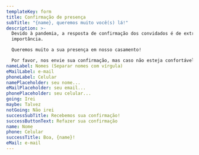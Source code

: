 ```yaml
---
templateKey: form
title: Confirmação de presença
subTitle: "{name}, queremos muito você(s) lá!"
description: >-
  Devido à pandemia, a resposta de confirmação dos convidados é de extrema
  importância.

  Queremos muito a sua presença em nosso casamento!

  Por favor, nos envie sua confirmação, mas caso não esteja confortável com o momento será totalmente compreensível a sua ausência.
nameLabel: Nomes (Separar nomes com vírgula)
eMailLabel: e-mail
phoneLabel: Celular
namePlaceholder: seu nome...
eMailPlaceholder: seu email...
phonePlaceholder: seu celular...
going: Irei
maybe: Talvez
notGoing: Não irei
successSubTitle: Recebemos sua confirmação!
successButtonText: Refazer sua confirmação
name: Nome
phone: Celular
successTitle: Boa, {name}!
eMail: e-mail
---
```

